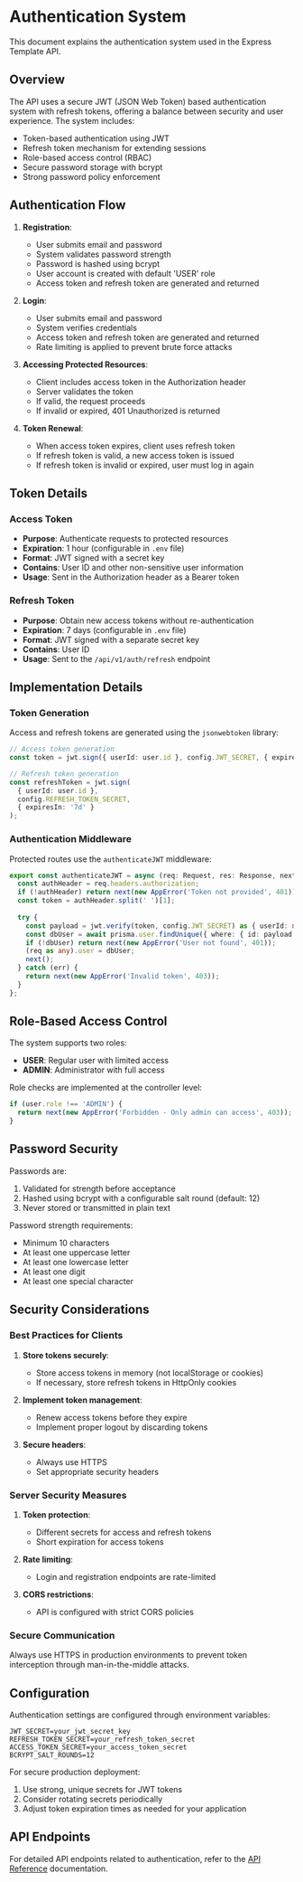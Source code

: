 # Authentication System

This document explains the authentication system used in the Express Template API.

## Overview

The API uses a secure JWT (JSON Web Token) based authentication system with refresh tokens, offering a balance between security and user experience. The system includes:

- Token-based authentication using JWT
- Refresh token mechanism for extending sessions
- Role-based access control (RBAC)
- Secure password storage with bcrypt
- Strong password policy enforcement

## Authentication Flow

1. **Registration**:
   - User submits email and password
   - System validates password strength
   - Password is hashed using bcrypt
   - User account is created with default 'USER' role
   - Access token and refresh token are generated and returned

2. **Login**:
   - User submits email and password
   - System verifies credentials
   - Access token and refresh token are generated and returned
   - Rate limiting is applied to prevent brute force attacks

3. **Accessing Protected Resources**:
   - Client includes access token in the Authorization header
   - Server validates the token
   - If valid, the request proceeds
   - If invalid or expired, 401 Unauthorized is returned

4. **Token Renewal**:
   - When access token expires, client uses refresh token
   - If refresh token is valid, a new access token is issued
   - If refresh token is invalid or expired, user must log in again

## Token Details

### Access Token

- **Purpose**: Authenticate requests to protected resources
- **Expiration**: 1 hour (configurable in `.env` file)
- **Format**: JWT signed with a secret key
- **Contains**: User ID and other non-sensitive user information
- **Usage**: Sent in the Authorization header as a Bearer token

### Refresh Token

- **Purpose**: Obtain new access tokens without re-authentication
- **Expiration**: 7 days (configurable in `.env` file)
- **Format**: JWT signed with a separate secret key
- **Contains**: User ID
- **Usage**: Sent to the `/api/v1/auth/refresh` endpoint

## Implementation Details

### Token Generation

Access and refresh tokens are generated using the `jsonwebtoken` library:

```typescript
// Access token generation
const token = jwt.sign({ userId: user.id }, config.JWT_SECRET, { expiresIn: '1h' });

// Refresh token generation
const refreshToken = jwt.sign(
  { userId: user.id },
  config.REFRESH_TOKEN_SECRET,
  { expiresIn: '7d' }
);
```

### Authentication Middleware

Protected routes use the `authenticateJWT` middleware:

```typescript
export const authenticateJWT = async (req: Request, res: Response, next: NextFunction) => {
  const authHeader = req.headers.authorization;
  if (!authHeader) return next(new AppError('Token not provided', 401));
  const token = authHeader.split(' ')[1];
  
  try {
    const payload = jwt.verify(token, config.JWT_SECRET) as { userId: number };
    const dbUser = await prisma.user.findUnique({ where: { id: payload.userId } });
    if (!dbUser) return next(new AppError('User not found', 401));
    (req as any).user = dbUser;
    next();
  } catch (err) {
    return next(new AppError('Invalid token', 403));
  }
};
```

## Role-Based Access Control

The system supports two roles:
- **USER**: Regular user with limited access
- **ADMIN**: Administrator with full access

Role checks are implemented at the controller level:

```typescript
if (user.role !== 'ADMIN') {
  return next(new AppError('Forbidden - Only admin can access', 403));
}
```

## Password Security

Passwords are:
1. Validated for strength before acceptance
2. Hashed using bcrypt with a configurable salt round (default: 12)
3. Never stored or transmitted in plain text

Password strength requirements:
- Minimum 10 characters
- At least one uppercase letter
- At least one lowercase letter
- At least one digit
- At least one special character

## Security Considerations

### Best Practices for Clients

1. **Store tokens securely**:
   - Store access tokens in memory (not localStorage or cookies)
   - If necessary, store refresh tokens in HttpOnly cookies
   
2. **Implement token management**:
   - Renew access tokens before they expire
   - Implement proper logout by discarding tokens
   
3. **Secure headers**:
   - Always use HTTPS
   - Set appropriate security headers

### Server Security Measures

1. **Token protection**:
   - Different secrets for access and refresh tokens
   - Short expiration for access tokens
   
2. **Rate limiting**:
   - Login and registration endpoints are rate-limited
   
3. **CORS restrictions**:
   - API is configured with strict CORS policies

### Secure Communication

Always use HTTPS in production environments to prevent token interception through man-in-the-middle attacks.

## Configuration

Authentication settings are configured through environment variables:

```
JWT_SECRET=your_jwt_secret_key
REFRESH_TOKEN_SECRET=your_refresh_token_secret
ACCESS_TOKEN_SECRET=your_access_token_secret
BCRYPT_SALT_ROUNDS=12
```

For secure production deployment:
1. Use strong, unique secrets for JWT tokens
2. Consider rotating secrets periodically
3. Adjust token expiration times as needed for your application

## API Endpoints

For detailed API endpoints related to authentication, refer to the [API Reference](./api-reference.md#authentication) documentation. 